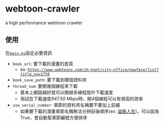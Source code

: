 # webtoon-crawler
 a high performance webtoon crawler

## 使用
在[`main.py`](./main.py)設定必要資訊
+ `book_url`: 要下載的漫畫的首頁
    + ex: [`https://www.webtoons.com/zh-hant/city-office/newface/list?title_no=1759`](https://www.webtoons.com/zh-hant/city-office/newface/list?title_no=1759)
+ `book_save_path`: 要下載到哪個資料夾
+ `thread_num`: 要開幾個線程來下載
    + 基本上網路越好就可以開越多線程提升下載速度
    + 測試在下載速度*947.50 Mbps*時，開*4*個線程可以有很高的效率
+ `use_serial_number`: 章節的資料夾名稱要不要加上前綴
    + 如果要下載的漫畫章節名稱無法分辨前後順序(ex: [盜臉人生](https://www.webtoons.com/zh-hant/city-office/newface/list?title_no=1759))，可以設為True，會自動幫章節編號方便排序
